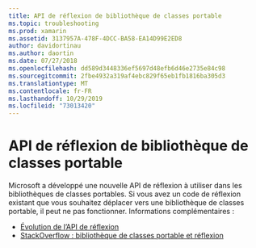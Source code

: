 ```yaml
---
title: API de réflexion de bibliothèque de classes portable
ms.topic: troubleshooting
ms.prod: xamarin
ms.assetid: 3137957A-478F-4DCC-BA58-EA14D99E2ED8
author: davidortinau
ms.author: daortin
ms.date: 07/27/2018
ms.openlocfilehash: dd589d3448336ef5697d48efb6d46e2735e84c98
ms.sourcegitcommit: 2fbe4932a319af4ebc829f65eb1fb1816ba305d3
ms.translationtype: MT
ms.contentlocale: fr-FR
ms.lasthandoff: 10/29/2019
ms.locfileid: "73013420"
---
```

# <a name="pcl-reflection-api"></a>API de réflexion de bibliothèque de classes portable

Microsoft a développé une nouvelle API de réflexion à utiliser dans les bibliothèques de classes portables. Si vous avez un code de réflexion existant que vous souhaitez déplacer vers une bibliothèque de classes portable, il peut ne pas fonctionner. Informations complémentaires :

- [Évolution de l’API de réflexion](https://devblogs.microsoft.com/dotnet/evolving-the-reflection-api/)
- [StackOverflow : bibliothèque de classes portable et réflexion](https://stackoverflow.com/questions/14061291/portable-class-library-and-reflection)
